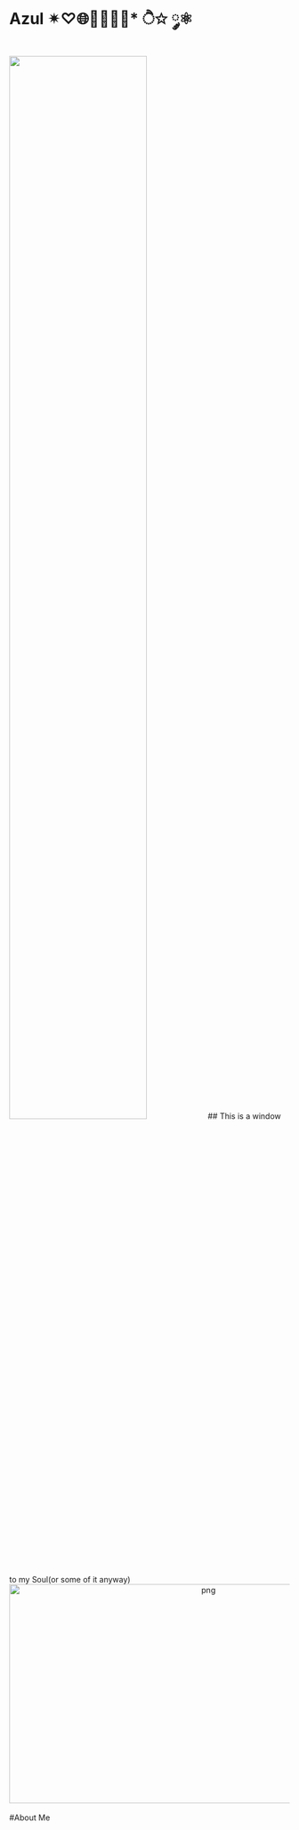 # Azul  ✴♡🌐👩🏻‍💻👾* ੈ✩ ༘⚛
<img src="https://readme-typing-svg.demolab.com?font=Inconsolata&weight=500&size=50&duration=4000&pause=300&color=A7A459&center=true&vCenter=true&multiline=true&repeat=false&random=false&width=1300&height=140&lines=Hello+hello;The+universe+has+a+beginning,+but+no+end%2C.+ Infinity.+Stars,+too+have+their+own+beginnings+but+their+own+power+results+in+their+destruction+— Finite%2C+It+is+those+who+possess+wisdom+who+are+the+greatest+fools%2C+History+ has+shown+us+this%2C+You+could+say+that+this+is+the+final+warning+from+God+to+those+who+resist+-Okabe Rintarou+Steins;Gate+%E2%9C%A9" width="70%" />
## This is a window to my Soul(or some of it anyway)
<div align="center">
<img height="394" width="700" alt="png" align="center" src="https://github.com/Amazigh-coder/Ait-Cherif-M-hand/blob/main/wallpaperflare.com_wallpaper.png)https://github.com/Amazigh-coder/Ait-Cherif-M-hand/blob/main/wallpaperflare.com_wallpaper.png">
</div>

</br>
#About Me

